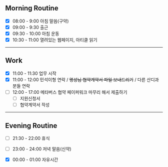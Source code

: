 ## Morning Routine
- [x] 08:00 - 9:00 아침 말씀(구약)
- [x] 09:00 - 9:30 출근
- [x] 09:30 - 10:00 아침 운동
- [x] 10:30 - 11:00 열려있는 웹페이지, 아티클 읽기
***
## Work
- [x] 11:00 - 11:30 업무 시작
- [x] 11:00 - 12:00 민석이형 연락 / ~~명성님 협약계약서 파일 보내드리기~~ / 다른 산디과 분들 연락
- [ ] 12:00 - 17:00 메타버스 협약 페이퍼워크 마무리 해서 제출하기
	- [ ] 지원신청서
	- [ ] 협약계약서 작성
***
## Evening Routine 
- [ ] 21:30 - 22:00 휴식
- [ ] 23:00 - 24:00 저녁 말씀(신약)
- [x] 00:00 - 01:00 자유시간

